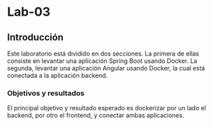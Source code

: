 # Lab-03

## Introducción
Este laboratorio está dividido en dos secciones. La primera de ellas consiste en levantar una aplicación Spring Boot usando Docker. La segunda, levantar una aplicación Angular usando Docker, la cual está conectada a la aplicación backend.

### Objetivos y resultados
El principal objetivo y resultado esperado es dockerizar por un lado el backend, por otro el frontend, y conectar ambas aplicaciones.
